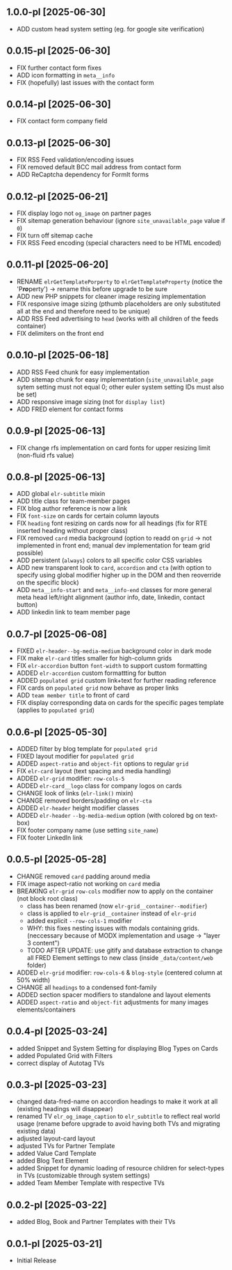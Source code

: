 1.0.0-pl [2025-06-30]
---
- ADD custom head system setting (eg. for google site verification)

0.0.15-pl [2025-06-30]
---
- FIX further contact form fixes
- ADD icon formatting in `meta__info`
- FIX (hopefully) last issues with the contact form

0.0.14-pl [2025-06-30]
---
- FIX contact form company field

0.0.13-pl [2025-06-30]
---
- FIX RSS Feed validation/encoding issues
- FIX removed default BCC mail address from contact form
- ADD ReCaptcha dependency for FormIt forms

0.0.12-pl [2025-06-21]
---
- FIX display logo not `og_image` on partner pages
- FIX sitemap generation behaviour (ignore `site_unavailable_page` value if `0`)
- FIX turn off sitemap cache
- FIX RSS Feed encoding (special characters need to be HTML encoded)

0.0.11-pl [2025-06-20]
---
- RENAME `elrGetTemplatePorperty` to `elrGetTemplateProperty` (notice the 'P***ro***perty') -> rename this before upgrade to be sure
- ADD new PHP snippets for cleaner image resizing implementation
- FIX responsive image sizing (pthumb placeholders are only substituted all at the end and therefore need to be unique)
- ADD RSS Feed advertising to `head` (works with all children of the feeds container)
- FIX delimiters on the front end

0.0.10-pl [2025-06-18]
---
- ADD RSS Feed chunk for easy implementation
- ADD sitemap chunk for easy implementation
  (`site_unavailable_page` sytem setting must not equal 0; other euler system setting IDs must also be set)
- ADD responsive image sizing (not for `display list`)
- ADD FRED element for contact forms

0.0.9-pl [2025-06-13]
---
- FIX change rfs implementation on card fonts for upper resizing limit (non-fluid rfs value)

0.0.8-pl [2025-06-13]
---
- ADD global `elr-subtitle` mixin
- ADD title class for team-member pages
- FIX blog author reference is now a link
- FIX `font-size` on cards for certain column layouts
- FIX `heading` font resizing on cards now for all headings (fix for RTE inserted heading without proper class)
- FIX removed `card` media background (option to readd on `grid` -> not implemented in front end; manual dev implementation for team grid possible)
- ADD persistent (`always`) colors to all specific color CSS variables
- ADD new transparent look to `card`, `accordion` and `cta` (with option to specify using global modifier higher up in the DOM and then reoverride on the specific block)
- ADD `meta__info-start` and `meta__info-end` classes for more general meta head left/right alignment (author info, date, linkedin, contact button)
- ADD linkedin link to team member page

0.0.7-pl [2025-06-08]
---
- FIXED `elr-header--bg-media-medium` background color in dark mode
- FIX make `elr-card` titles smaller for high-column grids
- FIX `elr-accordion` button `font-width` to support custom formatting
- ADDED `elr-accordion` custom formattting for button
- ADDED `populated grid` custom link+text for further reading reference
- FIX cards on `populated grid` now behave as proper links
- ADD `team member title` to front of card
- FIX display corresponding data on cards for the specific pages template (applies to `populated grid`)

0.0.6-pl [2025-05-30]
---
- ADDED filter by blog template for `populated grid`
- FIXED layout modifier for `populated grid`
- ADDED `aspect-ratio` and `object-fit` options to regular `grid`
- FIX `elr-card` layout (text spacing and media handling)
- ADDED `elr-grid` modifier: `row-cols-5`
- ADDED `elr-card__logo` class for company logos on cards
- CHANGE look of links (`elr-link()` mixin)
- CHANGE removed borders/padding on `elr-cta`
- ADDED `elr-header` height modifier classes
- ADDED `elr-header` `--bg-media-medium` option (with colored bg on text-box)
- FIX footer company name (use setting `site_name`)
- FIX footer LinkedIn link

0.0.5-pl [2025-05-28]
---
- CHANGE removed `card` padding around media
- FIX image aspect-ratio not working on `card` media
- BREAKING `elr-grid` `row-cols` modifier now to apply on the container (not block root class)
  - class has been renamed (now `elr-grid__container--modifier`)
  - class is applied to `elr-grid__container` instead of `elr-grid`
  - added explicit `--row-cols-1` modifier
  - WHY: this fixes nesting issues with modals containing grids. (neccessary because of MODX implementation and usage -> "layer 3 content")
  - TODO AFTER UPDATE: use gitify and database extraction to change all FRED Element settings to new class (inside `_data/content/web` folder)
- ADDED `elr-grid` modifier: `row-cols-6` & `blog-style` (centered column at 50% width)
- CHANGE all `headings` to a condensed font-family
- ADDED section spacer modifiers to standalone and layout elements
- ADDED `aspect-ratio` and `object-fit` adjustments for many images elements/containers

0.0.4-pl [2025-03-24]
---
- added Snippet and System Setting for displaying Blog Types on Cards
- added Populated Grid with Filters
- correct display of Autotag TVs

0.0.3-pl [2025-03-23]
---
- changed data-fred-name on accordion headings to make it work at all (existing headings will disappear)
- renamed TV `elr_og_image_caption` to `elr_subtitle` to reflect real world usage (rename before upgrade to avoid having both TVs and migrating existing data)
- adjusted layout-card layout
- adjusted TVs for Partner Template
- added Value Card Template
- added Blog Text Element
- added Snippet for dynamic loading of resource children for select-types in TVs (customizable through system settings)
- added Team Member Template with respective TVs

0.0.2-pl [2025-03-22]
---
- added Blog, Book and Partner Templates with their TVs

0.0.1-pl [2025-03-21]
---
- Initial Release
